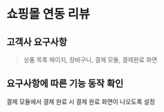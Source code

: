 # 쇼핑몰 연동 리뷰

## 고객사 요구사항
> 상품 목록 페이지, 장바구니, 결제 모듈, 결제완료 화면

## 요구사항에 따른 기능 동작 확인

결제 모듈에서 결제 완료 시 결제 완료 화면이 나오도록 설정
